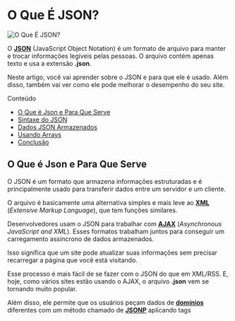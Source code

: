 # O Que É JSON?

![O Que É JSON?](https://www.hostinger.com.br/tutoriais/wp-content/uploads/sites/12/2019/05/O-que-e-JSON.png)

O [**JSON**](https://www.json.org/json-pt.html) (JavaScript Object Notation) é um formato de arquivo para manter e trocar informações legíveis pelas pessoas. O arquivo contém apenas texto e usa a extensão **.json**.

Neste artigo, você vai aprender  sobre o JSON e para que ele é usado. Além disso, também vai ver como ele pode melhorar o desempenho do seu site.

Conteúdo

- [O Que é Json e Para Que Serve](https://www.hostinger.com.br/tutoriais/o-que-e-json#O-Que-e-Json-e-Para-Que-Serve)
- [Sintaxe do JSON](https://www.hostinger.com.br/tutoriais/o-que-e-json#Sintaxe-do-JSON)
- [Dados JSON Armazenados](https://www.hostinger.com.br/tutoriais/o-que-e-json#Dados-JSON-Armazenados)
- [Usando Arrays](https://www.hostinger.com.br/tutoriais/o-que-e-json#Usando-Arrays)
- [Conclusão](https://www.hostinger.com.br/tutoriais/o-que-e-json#Conclusao)

## **O Que é Json e Para Que Serve**

O JSON é um formato que armazena informações estruturadas e é principalmente usado para transferir dados entre um servidor e um cliente.

O arquivo é basicamente uma alternativa simples e mais leve ao **[XML](https://www.000webhost.com/blog/what-is-xml?_ga=2.7978298.90547944.1590513528-1857839723.1588018530)** (*Extensive Markup Language*), que tem funções similares.

Desenvolvedores usam o JSON para trabalhar com **[AJAX](https://www.hostinger.com.br/tutoriais/o-que-e-ajax/)** (*Asynchronous JavaScript and XML*). Esses formatos trabalham juntos para conseguir um carregamento assíncrono de dados armazenados.

Isso significa que um site pode atualizar suas informações sem precisar recarregar a página que você está visitando.

Esse processo é mais fácil de se fazer com o JSON do que em XML/RSS. E, hoje, como vários sites estão usando o AJAX, o arquivo **.json** vem se tornando muito popular.

Além disso, ele permite que os usuários peçam dados de **[domínios](https://www.hostinger.com.br/tutoriais/como-registrar-um-dominio/)** diferentes com um método chamado de **[JSONP](https://pt.wikipedia.org/wiki/JSONP)** aplicando tags **<script>.**

Caso contrário, você não vai conseguir transferir dados através de domínios devido à **[política da mesma origem](https://pt.wikipedia.org/wiki/Política_de_mesma_origem)**.

## **Sintaxe do JSON**

Para criar corretamente o formato **json**. Você tem que seguir exatamente a sua sintaxe.

Existem dois elementos centrais em um objeto JSON: ***Keys\*** (chaves) e ***Values\*** (valores).

- **Keys** devem ser strings (linhas). Elas contêm uma sequência de caracteres cercadas por aspas.
- **Values** são um tipo válido de dados JSON. Eles podem ter um formato de *array, object, string, boolean, number ou null*.

Um objeto JSON inicia e termina com chaves **{}**. Ele tem dentro dois ou mais pares de **key/value**, com uma **vírgula** para separá-los. Cada chave é seguida por dois **pontos** para diferenciar o valor.

Veja um exemplo:

{"city":"New York", "country":"United States "}

Temos dois pares de key/values aqui: **city** e **country** são as keys; **New York** e **United States** são os values.

### **Tipos de Valores**

Valores contêm um tipo válido de dados JSON, como:

#### **Array**

Um array é uma coleção ordenada de valores. É cercado por **colchetes** **[]** e cada valor dentro é separado por uma vírgula.

Um valor de array pode conter objetos JSON. Isso significa que ele usa o mesmo conceito de key/value. Por exemplo:

"students":[      

{"firstName":"Tom", "lastName":"Jackson"},

{"firstName":"Linda", "lastName":"Garner"},

{"firstName":"Adam", "lastName":"Cooper"}

]

A informação entre colchetes é um array, que tem três objetos.

#### **Object**

Um objeto contém uma key e value. Tem dois pontos depois de cada key e uma vírgula depois de cada value, que também diferencia cada objeto. Ambos estão dentro de aspas.

Object, como um value, deve seguir as mesmas regras que um objeto. como:

“employees”: {"firstName":"Tom", "lastName":"Jackson”}

Aqui, **employees** é a chave enquanto tudo dentro das chaves é um objeto.

#### **Strings**

Uma string é uma sequência definida de zero ou mais caracteres Unicode. É colocado entre duas aspas duplas.

O exemplo abaixo mostra que **Tom** é uma string, pois é um conjunto de caracteres dentro de aspas duplas.

"firstName":"Tom"

#### **Number**

Number em JSON deveria ser do tipo **inteiro** ou um tipo **fracionado**, como:

{“age”:”30”}

#### **Boolean**

Você pode usar as opções **true** (verdadeiro) ou **false** (falso) como valor, seguindo:

{“married”:”**false**”)

#### **Null**

Esse formato mostra que não há informação.

{“bloodType”:”**null**”}

## **Dados JSON Armazenados**

Você tem duas formas de armazenar dados no JSON: *object* e *array*. O primeiro se parece com isso:

{

"firstName":"Tom",

"lastName":"Jackson",

"gender":"male"

}

As Chaves **{}** significam que é um objeto JSON. Elas envolvem três pares de key/value que são separados por vírgulas.

Em cada par, você tem as keys (*firstName*, *lastName* e *gender*) seguidas por dois pontos para diferenciar de outros values (*Tom*, *Jackson*, *male*).

Os values nesse exemplo são strings. É por isso que eles também estão entre aspas, semelhantes às keys.

## **Usando Arrays**

Outro método de armazenamento de dados é o array. Olhe para esse exemplo:

{

"firstName":"Tom",

"lastName":”Jackson”,

“gender”:”male”,

"hobby":["football", "reading", "swimming"]

}

O que diferencia isso do método anterior é o quarto par de key/value. **Hobby** é a key e existem vários values (*football*, *reading*, *swimming*) entre colchetes, que representam um array.

Ele pode ser útil quando emparelhado com o JSONP para resolver o problema dos domínios diferentes.

Esse processo funciona usando o que é chamado de **callbacks**, que solicitará um item específico no Array sem obter um erro da mesma origem.

E, finalmente, o Array também suporta o **[comando Loop for Bash](https://www.hostinger.com.br/tutoriais/bash-for-loop-guia/)**, permitindo que você execute repetidos comandos para pesquisar múltiplos dados. Isso torna o processo mais rápido e mais eficaz.

## **Conclusão**

Como você pode ver, a extansão JSON é uma ferramenta útil para a troca recíproca de dados. Ele tem muitas vantagens:

- Ele pode carregar informações de forma assíncrona para que seu site seja mais responsivo e possa lidar com o fluxo de dados com mais facilidade.
- Você pode também usá-lo para superar problemas de domínio cruzado quando extrair informações de outro site.
- O JSON é simples e mais leve que o XML.

Esperamos que você tenha entendido melhor o JSON e esteja apto para gerenciar seu site de uma forma mais efetiva.